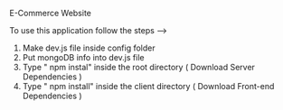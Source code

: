 E-Commerce Website                                                                                                 
                                                                                                                                                                                 
To use this application follow the steps -->                                                                                                                                        

1. Make dev.js file inside config folder                                                             
2. Put mongoDB info into dev.js file                              
3. Type  " npm instal" inside the root directory  ( Download Server Dependencies ) 
4. Type " npm install" inside the client directory ( Download Front-end Dependencies ) 
                                                                                                                                                 

      
   
             
                             
                  
                         
